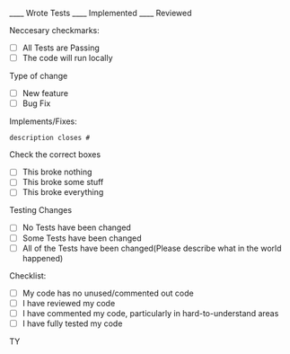 ____ Wrote Tests ____ Implemented ____ Reviewed

Neccesary checkmarks:

- [ ] All Tests are Passing
- [ ] The code will run locally

Type of change

- [ ] New feature
- [ ] Bug Fix

Implements/Fixes:

    description closes #

Check the correct boxes

- [ ] This broke nothing
- [ ] This broke some stuff
- [ ] This broke everything

Testing Changes

- [ ] No Tests have been changed
- [ ] Some Tests have been changed
- [ ] All of the Tests have been changed(Please describe what in the world happened)

Checklist:

- [ ] My code has no unused/commented out code
- [ ] I have reviewed my code
- [ ] I have commented my code, particularly in hard-to-understand areas
- [ ] I have fully tested my code

TY 
